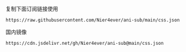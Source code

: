 复制下面订阅链接使用
```
https://raw.githubusercontent.com/Nier4ever/ani-sub/main/css.json
```
国内镜像
```
https://cdn.jsdelivr.net/gh/Nier4ever/ani-sub@main/css.json
```
